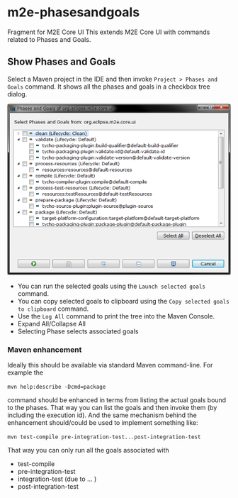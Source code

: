 # m2e-phasesandgoals
Fragment for M2E Core UI 
This extends M2E Core UI with commands related to Phases and Goals.

## Show Phases and Goals

Select a Maven project in the IDE and then invoke `Project > Phases and Goals` command. It shows all the phases and goals in a checkbox tree dialog.

![Screenshot](org.eclipse.m2e.core.ui.phasesandgoals/phasesandgoals.png)

- You can run the selected goals using the `Launch selected goals` command. 
- You can copy selected goals to clipboard using the `Copy selected goals to clipboard` command. 
- Use the `Log All` command to print the tree into the Maven Console.
- Expand All/Collapse All
- Selecting Phase selects associated goals

### Maven enhancement

Ideally this should be available via standard Maven command-line. For example the

`mvn help:describe -Dcmd=package`

command should be enhanced in terms from listing the actual goals bound to the phases. That way you can list the goals and then invoke them (by including the execution id). And the same mechanism behind the enhancement should/could be used to implement something like:

`mvn test-compile pre-integration-test...post-integration-test`

That way you can only run all the goals associated with

- test-compile
- pre-integration-test
- integration-test (due to ... )
- post-integration-test
